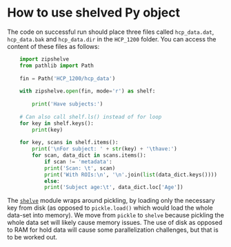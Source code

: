 # How to use shelved Py object

The code on successful run should place three files called `hcp_data.dat`, `hcp_data.bak` and `hcp_data.dir` in the `HCP_1200` folder. You can access the content of these files as follows:

```python
    import zipshelve
    from pathlib import Path
	
    fin = Path('HCP_1200/hcp_data')
	
    with zipshelve.open(fin, mode='r') as shelf:
	
        print('Have subjects:')
	
	# Can also call shelf.ls() instead of for loop
	for key in shelf.keys():
	    print(key)
	
	for key, scans in shelf.items():
	    print('\nFor subject: ' + str(key) + '\thave:')
	    for scan, data_dict in scans.items():
	        if scan != 'metadata':
		    print('Scan: \t', scan)
		    print('With ROIs:\n', '\n'.join(list(data_dict.keys())))
	        else:
		    print('Subject age:\t', data_dict.loc['Age'])
```

The [`shelve`](https://docs.python.org/3/library/shelve.html) module wraps around pickling, by loading only the necessary key from disk (as opposed to `pickle.load()` which would load the whole data-set into memory). We move from `pickle` to `shelve` because pickling the whole data set will likely cause memory issues. The use of disk as opposed to RAM for hold data will cause some parallelization challenges, but that is to be worked out. 
